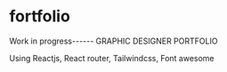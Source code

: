 # fortfolio
Work in progress------
  GRAPHIC DESIGNER PORTFOLIO
  
  Using Reactjs, React router, Tailwindcss, Font awesome
